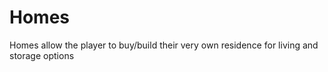 # Homes

Homes allow the player to buy/build their very own residence for living and storage options